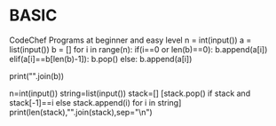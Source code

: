 # BASIC
CodeChef Programs at beginner and easy level
n = int(input())
a = list(input())
b = [] 
for i in range(n):
    if(i==0 or len(b)==0):
        b.append(a[i])
    elif(a[i]==b[len(b)-1]):
        b.pop()
    else:
        b.append(a[i])

print("".join(b)) 

n=int(input()) 
string=list(input()) 
stack=[]
[stack.pop() if stack and stack[-1]==i else stack.append(i) for i in string]
print(len(stack),"".join(stack),sep="\n")


